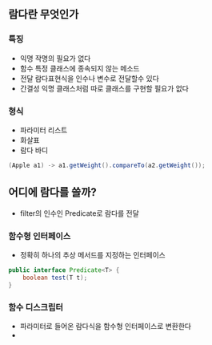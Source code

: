 ## 람다란 무엇인가
### 특징
- 익명
  작명의 필요가 없다
- 함수
  특정 클래스에 종속되지 않는 메소드
- 전달
  람다표현식을 인수나 변수로 전달할수 있다
- 간결성
  익명 클래스처럼 따로 클래스를 구현할 필요가 없다
### 형식
- 파라미터 리스트
- 화살표
- 람다 바디
```Java
(Apple a1) -> a1.getWeight().compareTo(a2.getWeight());
```
## 어디에 람다를 쓸까?
- filter의 인수인 Predicate로 람다를 전달
### 함수형 인터페이스
- 정확히 하나의 추상 메서드를 지정하는 인터페이스
```Java
public interface Predicate<T> {
	boolean test(T t);
}
```
### 함수 디스크립터
- 파라미터로 들어온 람다식을 함수형 인터페이스로 변환한다
- 